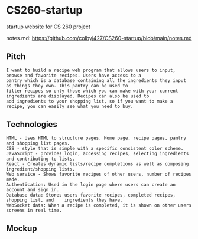 # CS260-startup
startup website for CS 260 project

notes.md:
https://github.com/colbyj427/CS260-startup/blob/main/notes.md

## Pitch
    I want to build a recipe web program that allows users to input, browse and favorite recipes. Users have access to a
    pantry which is a database containing all the ingredients they input as things they own. This pantry can be used to 
    filter recipes so only those which you can make with your current ingredients are displayed. Recipes can also be used to
    add ingredients to your shopping list, so if you want to make a recipe, you can easily see what you need to buy.

## Technologies
    HTML - Uses HTML to structure pages. Home page, recipe pages, pantry and shopping list pages.
    CSS - style that is simple with a specific consistent color scheme.
    JavaScript - provides login, accessing recipes, selecting ingredients and contributing to lists.
    React - Creates dynamic lists/recipe completions as well as composing ingredient/shopping lists.
    Web service - Shows favorite recipes of other users, number of recipes made.
    Authentication: Used in the login page where users can create an account and sign in.
    Database data: Stores users favorite recipes, completed recipes, shopping list, and    ingredients they have.
    WebSocket data: When a recipe is completed, it is shown on other users screens in real time.

## Mockup
    